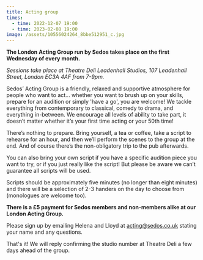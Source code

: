 ```yaml
---
title: Acting group
times:
  - time: 2022-12-07 19:00
  - time: 2023-02-08 19:00
image: /assets/10556024264_8bbe512951_c.jpg
---
```

**The London Acting Group run by Sedos takes place on the first Wednesday of every month.**

*Sessions take place at Theatre Deli Leadenhall Studios, 107 Leadenhall Street, London EC3A 4AF from 7-9pm.*

Sedos’ Acting Group is a friendly, relaxed and supportive atmosphere for people who want to act... whether you want to brush up on your skills, prepare for an audition or simply 'have a go', you are welcome! We tackle everything from contemporary to classical, comedy to drama, and everything in-between. We encourage all levels of ability to take part, it doesn’t matter whether it’s your first time acting or your 50th time! 

There’s nothing to prepare. Bring yourself, a tea or coffee, take a script to rehearse for an hour, and then we’ll perform the scenes to the group at the end. And of course there’s the non-obligatory trip to the pub afterwards. 

You can also bring your own script if you have a specific audition piece you want to try, or if you just really like the script! But please be aware we can’t guarantee all scripts will be used. 

Scripts should be approximately five minutes (no longer than eight minutes) and there will be a selection of 2-3 handers on the day to choose from (monologues are welcome too).

**There is a £5 payment for Sedos members and non-members alike at our London Acting Group.**

Please sign up by emailing Helena and Lloyd at [](mailto:[membership@sedos.co.uk](<>))[acting@sedos.co.uk](mailto:acting@sedos.co.uk) stating your name and any questions.

That's it! We will reply confirming the studio number at Theatre Deli a few days ahead of the group.